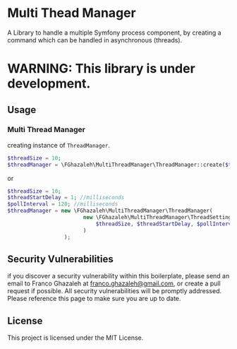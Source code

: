 # Multi Thead Manager

A Library to handle a multiple Symfony process component, 
by creating a command which can be handled in asynchronous (threads).

# WARNING: This library is under development.

## Usage
### Multi Thread Manager
creating instance of `ThreadManager`.
```php
$threadSize = 10;
$threadManager = \FGhazaleh\MultiThreadManager\ThreadManager::create($threadSize);
```
or
```php
$threadSize = 10;
$threadStartDelay = 1; //milliseconds
$pollInterval = 120; //milliseconds
$threadManager = new \FGhazaleh\MultiThreadManager\ThreadManager(
                        new \FGhazaleh\MultiThreadManager\ThreadSettings(
                            $threadSize, $threadStartDelay, $pollInterval
                        )               
                  );
```


## Security Vulnerabilities

if you discover a security vulnerability within this boilerplate,
please send an email to Franco Ghazaleh at franco.ghazaleh@gmail.com,
or create a pull request if possible. All security vulnerabilities will be promptly addressed.
Please reference this page to make sure you are up to date.

## License

This project is licensed under the MIT License.